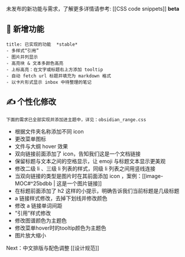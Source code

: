 未发布的新功能与需求，了解更多详情请参考: [[CSS code snippets]]  **beta**
## 👏 新增功能
```ad-example
title: 已实现的功能  *stable*
- 多样式“引用”
- 图片并列显示
- 高亮块 & 文本多颜色高亮
- 上标高亮：在文字或标题右上方添加 tooltip
- 自动 fetch url 标题并填充为 markdown 格式
- 以卡片形式显示 inbox 中待整理的笔记
```
## ✍ 个性化修改
```ad-purple
下面的需求已全部实现并添加进主题中，详见：obsidian_range.css
```
- 根据文件夹名称添加不同 icon
- 更改菜单图标
- 文件与大纲 hover 效果
- 双向链接前面添加了 icon，告知我们这是一个文档链接
- 保留标题与文本之间的空格显示，让 emoji 与标题文本显示更美观
- 修改二级 li 、三级 li 列表的样式，同级 li 列表之间用竖线连接
- 当双向链接的类型是图片时在其前面添加 icon ，案例：[[image-MOC#^25bdbb | 这是一个图片链接]]
- 在标题前面添加了 h2 这样的小提示，明确告诉我们当前标题是几级标题
- a 链接样式修改，去掉下划线并修改颜色
- 修改 a 链接单词间距
- "引用"样式修改
- 修改图谱颜色为主题色
- 修改菜单hover时的tooltip颜色为主题色
- 图片放大缩小

Next：中文排版与配色调整 [[设计规范]]

